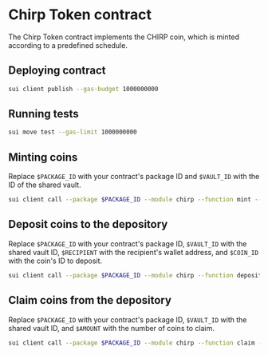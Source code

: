# Chirp Token contract

The Chirp Token contract implements the CHIRP coin, which is minted according to a predefined schedule.

## Deploying contract

```sh
sui client publish --gas-budget 1000000000
```

## Running tests

```sh
sui move test --gas-limit 1000000000
```

## Minting coins

Replace `$PACKAGE_ID` with your contract's package ID and `$VAULT_ID` with the ID of the shared vault.

```sh
sui client call --package $PACKAGE_ID --module chirp --function mint --args $VAULT_ID 0x6
```

## Deposit coins to the depository

Replace `$PACKAGE_ID` with your contract's package ID, `$VAULT_ID` with the shared vault ID, `$RECIPIENT` with the recipient's wallet address, and `$COIN_ID` with the coin's ID to deposit.

```sh
sui client call --package $PACKAGE_ID --module chirp --function deposit --args $VAULT_ID '[$RECIPIENT]' '[$COIN_ID]'
```

## Claim coins from the depository

Replace `$PACKAGE_ID` with your contract's package ID, `$VAULT_ID` with the shared vault ID, and `$AMOUNT` with the number of coins to claim.

```sh
sui client call --package $PACKAGE_ID --module chirp --function claim --args $VAULT_ID $AMOUNT
```
